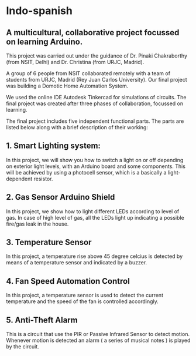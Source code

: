 # Indo-spanish

## A multicultural, collaborative project focussed on learning Arduino.

This project was carried out under the guidance of Dr. Pinaki Chakraborthy (from NSIT, Delhi) and Dr. Christina (from URJC, Madrid). 

A group of 6 people from NSIT collaborated remotely with a team of students from URJC, Madrid (Rey Juan Carlos University). Our final project was building a Domotic Home Automation System.

We used the online IDE Autodesk Tinkercad for simulations of circuits.
The final project was created after three phases of collaboration, focussed on learning.

The final project includes five independent functional parts. The parts are listed below along with a brief description of their working:

## 1. Smart Lighting system: 

In this project, we will show you how to switch a light on or off depending on
exterior light levels, with an Arduino board and some components. This will be
achieved by using a photocell sensor, which is a basically a light-dependent resistor.

## 2. Gas Sensor Arduino Shield

In this project, we show how to light different LEDs according to level of
gas. In case of high level of gas, all the LEDs light up indicating a
possible fire/gas leak in the house.

## 3. Temperature Sensor

In this project, a temperature rise above 45 degree celcius is detected by
means of a temperature sensor and indicated by a buzzer.

## 4. Fan Speed Automation Control

In this project, a temperature sensor is used to detect the current
temperature and the speed of the fan is controlled accordingly.

## 5. Anti-Theft Alarm

This is a circuit that use the PIR or Passive Infrared Sensor to detect
motion. Whenever motion is detected an alarm ( a series of musical
notes ) is played by the circuit.

